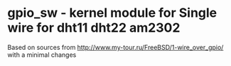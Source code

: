 # gpio_sw - kernel module for Single wire for dht11 dht22 am2302

Based on sources from http://www.my-tour.ru/FreeBSD/1-wire_over_gpio/ with a minimal changes
